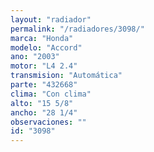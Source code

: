 ```yaml
---
layout: "radiador"
permalink: "/radiadores/3098/"
marca: "Honda"
modelo: "Accord"
ano: "2003"
motor: "L4 2.4"
transmision: "Automática"
parte: "432668"
clima: "Con clima"
alto: "15 5/8"
ancho: "28 1/4"
observaciones: ""
id: "3098"
---
```


